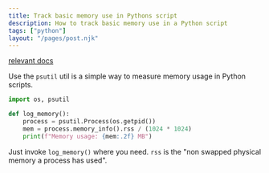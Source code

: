 ```yaml
---
title: Track basic memory use in Pythons script 
description: How to track basic memory use in a Python script 
tags: ["python"]
layout: "/pages/post.njk"
---
```

[relevant docs](https://psutil.readthedocs.io/en/latest/#psutil.Process.memory_info)

Use the `psutil` util is a simple way to measure memory usage in Python scripts.

```python
import os, psutil

def log_memory():
    process = psutil.Process(os.getpid())
    mem = process.memory_info().rss / (1024 * 1024)
    print(f"Memory usage: {mem:.2f} MB")
```

Just invoke `log_memory()` where you need. `rss` is the "non swapped physical memory a process has used".
